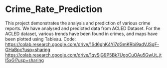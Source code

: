 # Crime_Rate_Prediction
This project demonstrates the analysis and prediction of various crime reports. 
We have analysed and predicted data from ACLED Dataset. For the ACLED 
dataset, various trends have been found in crimes, and maps have been plotted 
using Tableau. 
Code: https://colab.research.google.com/drive/1Sd6ghK4Yi7dGmKRbi9adVJSgF-GHaBpc?usp=sharing
https://colab.research.google.com/drive/1qvSjG9P5Bk7UgoCuOAu5GwUt_jtI5xGI?usp=sharing

